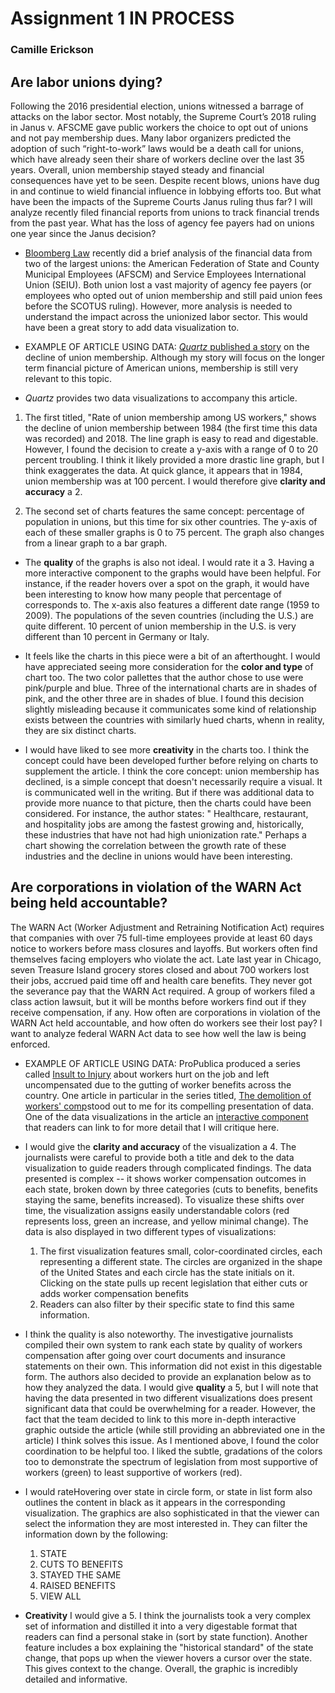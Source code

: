 # Assignment 1 IN PROCESS

### Camille Erickson

## Are labor unions dying? 
Following the 2016 presidential election, unions witnessed a barrage of attacks on the labor sector. Most notably, the Supreme Court’s 2018 ruling in Janus v. AFSCME gave public workers the choice to opt out of unions and not pay membership dues. Many labor organizers predicted the adoption of such “right-to-work” laws would be a death call for unions, which have already seen their share of workers decline over the last 35 years. Overall, union membership stayed steady and financial consequences have yet to be seen. Despite recent blows, unions have dug in and continue to wield financial influence in lobbying efforts too. But what have been the impacts of the Supreme Courts Janus ruling thus far? I will analyze recently filed financial reports from unions to track financial trends from the past year. What has the loss of agency fee payers had on unions one year since the Janus decision?

* [Bloomberg Law](https://news.bloomberglaw.com/daily-labor-report/mass-exodus-of-public-union-fee-payers-after-high-court-ruling) recently did a brief analysis of the financial data from two of the largest unions: the American Federation of State and County Municipal Employees (AFSCM) and Service Employees International Union (SEIU). Both union lost a vast majority of agency fee payers (or employees who opted out of union membership and still paid union fees before the SCOTUS ruling). However, more analysis is needed to understand the impact across the unionized labor sector. This would have been a great story to add data visualization to. 
* EXAMPLE OF ARTICLE USING DATA: [*Quartz* published a story](https://qz.com/1542019/union-membership-in-the-us-keeps-on-falling-like-almost-everywhere-else/) on the decline of union membership. Although my story will focus on the longer term financial picture of American unions, membership is still very relevant to this topic.

* *Quartz* provides two data visualizations to accompany this article. 

 1. The first titled, "Rate of union membership among US workers," shows the decline of union membership between 1984 (the first time this data was recorded) and 2018. The line graph is easy to read and digestable. However, I found the decision to create a y-axis with a range of 0 to 20 percent troubling. I think it likely provided a more drastic line graph, but I think exaggerates the data. At quick glance, it appears that in 1984, union membership was at 100 percent. I would therefore give **clarity and accuracy** a 2. 

 1. The second set of charts features the same concept: percentage of population in unions, but this time for six other countries. The y-axis of each of these smaller graphs is 0 to 75 percent. The graph also changes from a linear graph to a bar graph. 

* The **quality** of the graphs is also not ideal. I would rate it a 3. Having a more interactive component to the graphs would have been helpful. For instance, if the reader hovers over a spot on the graph, it would have been interesting to know how many people that percentage of corresponds to. The x-axis also features a different date range (1959 to 2009). The populations of the seven countries (including the U.S.) are quite different. 10 percent of union membership in the U.S. is very different than 10 percent in Germany or Italy.

* It feels like the charts in this piece were a bit of an afterthought. I would have appreciated seeing more consideration for the **color and type** of chart too. The two color pallettes that the author chose to use were pink/purple and blue. Three of the international charts are in shades of pink, and the other three are in shades of blue. I found this decision slightly misleading because it communicates some kind of relationship exists between the countries with similarly hued charts, whenn in reality, they are six distinct charts. 

* I would have liked to see more **creativity** in the charts too. I think the concept could have been developed further before relying on charts to supplement the article. I think the core concept: union membership has declined, is a simple concept that doesn't necessarily require a visual. It is communicated well in the writing. But if there was additional data to provide more nuance to that picture, then the charts could have been considered. For instance, the author states: " Healthcare, restaurant, and hospitality jobs are among the fastest growing and, historically, these industries that have not had high unionization rate." Perhaps a chart showing the correlation between the growth rate of these industries and the decline in unions would have been interesting.

## Are corporations in violation of the WARN Act being held accountable?
The WARN Act (Worker Adjustment and Retraining Notification Act) requires that companies with over 75 full-time employees provide at least 60 days notice to workers before mass closures and layoffs. But workers often find themselves facing employers who violate the act. Late last year in Chicago, seven Treasure Island grocery stores closed and about 700 workers lost their jobs, accrued paid time off and health care benefits. They never got the severance pay that the WARN Act required. A group of workers filed a class action lawsuit, but it will be months before workers find out if they receive compensation, if any. How often are corporations in violation of the WARN Act held accountable, and how often do workers see their lost pay? I want to analyze federal WARN Act data to see how well the law is being enforced. 

* EXAMPLE OF ARTICLE USING DATA: ProPublica produced a series called [Insult to Injury](https://www.propublica.org/series/workers-compensation) about workers hurt on the job and left uncompensated due to the gutting of worker benefits across the country. One article in particular in the series titled, [The demolition of workers' comp](https://www.propublica.org/article/the-demolition-of-workers-compensation)stood out to me for its compelling presentation of data. One of the data visualizations in the article an [interactive component](https://projects.propublica.org/graphics/workers-comp-reform-by-state) that readers can link to for more detail that I will critique here. 

* I would give the **clarity and accuracy** of the visualization a 4. The journalists were careful to provide both a title and dek to the data visualization to guide readers through complicated findings. The data presented is complex -- it shows worker compensation outcomes in each state, broken down by three categories (cuts to benefits, benefits staying the same, benefits increased). To visualize these shifts over time, the visualization assigns easily understandable colors (red represents loss, green an increase, and yellow minimal change). The data is also displayed in two different types of visualizations:

  1. The first visualization features small, color-coordinated circles, each representing a different state. The circles are organized in the shape of the United States and each circle has the state initials on it. Clicking on the state pulls up recent legislation that either cuts or adds worker compensation benefits
  1. Readers can also filter by their specific state to find this same information.

* I think the quality is also noteworthy. The investigative journalists compiled their own system to rank each state by quality of workers compensation after going over court documents and insurance statements on their own. This information did not exist in this digestable form. The authors also decided to provide an explanation below as to how they analyzed the data. 
I would give **quality** a 5, but I will note that having the data presented in two different visualizations does present significant data that could be overwhelming for a reader. However, the fact that the team decided to link to this more in-depth interactive graphic outside the article (while still providing an abbreviated one in the article) I think solves this issue. As I mentioned above, I found the color coordination to be helpful too. I liked the subtle, gradations of the colors too to demonstrate the spectrum of legislation from most supportive of workers (green) to least supportive of workers (red).

* I would rateHovering over state in circle form, or state in list form also outlines the content in black as it appears in the corresponding visualization. The graphics are also sophisticated in that the viewer can select the information they are most interested in. They can filter the information down by the following:
  1. STATE
  1. CUTS TO BENEFITS
  1. STAYED THE SAME
  1. RAISED BENEFITS
  1. VIEW ALL
  
 * **Creativity** I would give a 5. I think the journalists took a very complex set of information and distilled it into a very digestable format that readers can find a personal stake in (sort by state function). Another feature includes a box explaining the "historical standard" of the state change, that pops up when the viewer hovers a cursor over the state. This gives context to the change. Overall, the graphic is incredibly detailed and informative. 
  
 


